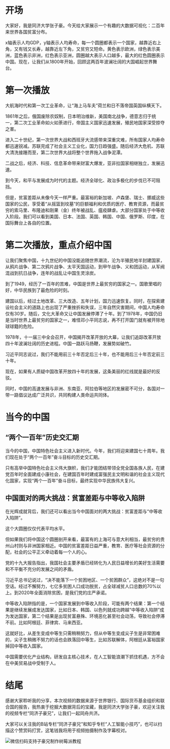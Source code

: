 

# 开场

大家好，我是同济大学张子豪。今天给大家展示一个有趣的大数据可视化：二百年来世界各国贫富分布。

x轴表示人均GDP，y轴表示人均寿命，每一个圆圈都表示一个国家，越靠近右上角，又有钱又长寿，越靠近左下角，又贫穷又短命。黄色表示欧洲，绿色表示美洲，蓝色表示非洲，红色表示亚洲，圆圈越大表示人口越多，最大的红色圆圈表示中国。现在，让我们从1800年开始，回顾这两百年波澜壮阔的大国崛起世界舞台。

# 第一次播放

大航海时代和第一次工业革命，让“海上马车夫”荷兰和日不落帝国英国纵横天下。

1861年之后，俄国废除农奴制，日本明治维新，美国南北战争，德意志归于统一，第二次工业革命如火如荼进行，帝国主义国家迅速发展，殖民地国家深受掠夺之害。

进入二十世纪，第一次世界大战和西班牙大流感带来深重灾难，所有国家人均寿命都迅速锐减。苏联完成了社会主义工业化，国力日趋强盛。随后经济大危机、苏联大清洗接踵而至，第二次世界大战将整个世界拖入战争泥潭。

二战之后，经济、科技、信息革命带来财富大爆发，亚非拉国家相继独立，发展迅速。

到今天，和平与发展成为时代的主题。经济全球化、政治多极化的步伐已不可阻挡。

但是，贫富差距从未像今天一样严重。最富裕的新加坡、卢森堡、瑞士、挪威这些国家的公民，享受着“从摇篮到坟墓”的巨额福利和优质的医疗、教育资源，而最贫穷的索马里、布隆迪和刚果（金）终年被战乱、瘟疫肆虐。大部分国家处于中等收入阶段。我们可以看到美国、日本、法国、英国、韩国、中国、俄罗斯、印度，在国际舞台上各自的位置。



# 第二次播放，重点介绍中国

让我们聚焦中国，十九世纪的中国没能追随世界潮流，沦为半殖民地半封建国家，从鸦片战争、第二次鸦片战争、太平天国运动，到甲午战争、义和团运动，从军阀混战到抗日战争，连年的战乱让中国生灵涂炭。

到了1949，经历了一百年的苦难，中国是世界上最贫穷的国家之一。国歌里唱的好，中华民族到了最危险的时刻。

建国以后，经过土地改革、三大改造、五年计划，国力迅速恢复。同时，在探索建设社会主义的道路上也出现了严重挫折和失误，三年自然灾害期间，中国人均寿命仅有30岁。随后，文化大革命又让中国发展停滞了十年。到了1978年，中国仍旧是当时世界上最贫穷的国家之一，难怪邓小平同志说，再不打开国门就有被开除地球球籍的危险。

1978年，十一届三中全会召开，中国揭开改革开放的大幕，让我们追踪改革开放四十年波澜壮阔的历史进程。中国一路跃马扬鞭，发展势如破竹。

习近平同志说过，我们不能用前三十年否定后三十年，也不能用后三十年否定前三十年。

现在，如果有人质疑中国改革开放四十年的发展，这条美丽的红线就是最好的反驳。

同时，中国的高速发展与非洲、东南亚、阿拉伯等地区的发展密不可分，各国对一带一路倡议达成广泛共识，共同构建人类命运共同体。



# 当今的中国

## “两个一百年”历史交汇期

当今的中国，中国特色社会主义进入新时代。今年，我们将迎来建国七十周年。我们现在处于“两个一百年”奋斗目标的历史交汇期。

只有高举中国特色社会主义伟大旗帜，我们才能团结带领全党全国各族人民，在建党百年时全面建成小康社会，在建国百年时建成富强民主文明和谐的社会主义现代化国家，实现“两个一百年”奋斗目标，最终实现中华民族伟大复兴。

## 中国面对的两大挑战：贫富差距与中等收入陷阱

在光辉成就背后，我们还可以看出当今中国面对的两大挑战：贫富差距与“中等收入陷阱”。

这个大圆圈仅仅代表平均水平。

但如果我们将中国这个圆圈剖开来看，最富有的上海可与意大利相当，最贫穷的贵州山村则与非洲国家相近。中国的贫富差距日益严重，教育、医疗等社会资源的分配，社会的公平正义牵动着每一个人的心。

党的十九大报告指出，我国社会主要矛盾已经转化为人民日益增长的美好生活需要和不平衡不充分的发展之间的矛盾。

习近平总书记说过，“决不能落下一个贫困地区、一个贫困群众”，这绝对不是一句空话。经过不懈努力，七亿多贫困人口成功脱贫，占全球减贫人口总数的70%以上。到2020年全面消除贫困，是我们党的庄严承诺。



中等收入陷阱指的是，一个国家发展到中等收入阶段，可能有两个结果：第一个结果是继续发展成发达国家，比如日本、韩国、以色列就成功跨越“中等收入陷阱”成为发达国家，第二个结果是出现贫富悬殊、环境恶化甚至社会动荡，导致社会停滞不前。比如阿根廷、菲律宾、马来西亚。

这就好比，从差生变成中等生只需稍稍努力，但从中等生变成尖子生是非常困难的，尖子生稍微不努力的话也会跌落回中等生，比如苏联解体，阿根廷从富裕国家掉回中等收入国家。

中国需要优化产业结构，研发自主核心技术，在人工智能浪潮下抓住机遇，方不会在中美贸易战中受制于人。



# 结尾

感谢大家聆听我的分享，本次视频的数据来源于世界银行、国际货币基金组织和联合国的报告，我热衷于挖掘大数据背后的宝藏，我是同济大学张子豪，欢迎关注我的视频专栏“同济子豪兄”，让我们一起同舟共济。



大家可以关注我的B站专栏“同济子豪兄”和知乎专栏“人工智能小技巧”，也可以扫描这个赞赏码打赏，这笔钱我将用于视频拍摄制作及字幕校对。

![微信扫码支持子豪兄制作树莓派教程](https://upload-images.jianshu.io/upload_images/13714448-4be7dc29e22207b4.png?imageMogr2/auto-orient/strip%7CimageView2/2/w/300)
